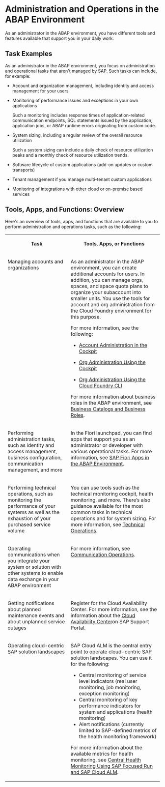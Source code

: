 <!-- loioc4fd10279d6e44be8e65b6841acb52f6 -->

# Administration and Operations in the ABAP Environment

As an administrator in the ABAP environment, you have different tools and features available that support you in your daily work.



<a name="loioc4fd10279d6e44be8e65b6841acb52f6__section_fyr_2wx_5vb"/>

## Task Examples

As an administrator in the ABAP environment, you focus on administration and operational tasks that aren't managed by SAP. Such tasks can include, for example:

-   Account and organization management, including identity and access management for your users
-   Monitoring of performance issues and exceptions in your own applications

    Such a monitoring includes response times of application-related communication endpoints, SQL statements issued by the application, application jobs, or ABAP runtime errors originating from custom code.

-   System sizing, including a regular review of the overall resource utilization

    Such a system sizing can include a daily check of resource utilization peaks and a monthly check of resource utilization trends.

-   Software lifecycle of custom applications \(add-on updates or custom transports\)
-   Tenant management if you manage multi-tenant custom applications
-   Monitoring of integrations with other cloud or on-premise based services



<a name="loioc4fd10279d6e44be8e65b6841acb52f6__section_jh3_3zx_5vb"/>

## Tools, Apps, and Functions: Overview

Here's an overview of tools, apps, and functions that are available to you to perform administration and operations tasks, such as the following:


<table>
<tr>
<th valign="top">

Task



</th>
<th valign="top">

Tools, Apps, or Functions



</th>
</tr>
<tr>
<td valign="top">

Managing accounts and organizations



</td>
<td valign="top">

As an administrator in the ABAP environment, you can create additional accounts for users. In addition, you can manage orgs, spaces, and space quota plans to organize your subaccount into smaller units. You use the tools for account and org administration from the Cloud Foundry environment for this purpose.

For more information, see the following:

-   [Account Administration in the Cockpit](account-administration-in-the-cockpit-8061ecc.md)

-   [Org Administration Using the Cockpit](org-administration-using-the-cockpit-c4c25cc.md)

-   [Org Administration Using the Cloud Foundry CLI](org-administration-using-the-cloud-foundry-cli-927377f.md) 


For more information about business roles in the ABAP environment, see [Business Catalogs and Business Roles](business-catalogs-and-business-roles-da32065.md).



</td>
</tr>
<tr>
<td valign="top">

Performing administration tasks, such as identity and access management, business configuration, communication management, and more



</td>
<td valign="top">

In the Fiori launchpad, you can find apps that support you as an administrator or developer with various operational tasks. For more information, see [SAP Fiori Apps in the ABAP Environment](sap-fiori-apps-in-the-abap-environment-dbfaac8.md).



</td>
</tr>
<tr>
<td valign="top">

Performing technical operations, such as monitoring the performance of your systems as well as the exhaustion of your purchased service volume



</td>
<td valign="top">

You can use tools such as the technical monitoring cockpit, health monitoring, and more. There’s also guidance available for the most common tasks in technical operations and for system sizing. For more information, see [Technical Operations](technical-operations-181ce28.md).



</td>
</tr>
<tr>
<td valign="top">

Operating communications when you integrate your system or solution with other systems to enable data exchange in your ABAP environment



</td>
<td valign="top">

For more information, see [Communication Operations](communication-operations-ac9137d.md).



</td>
</tr>
<tr>
<td valign="top">

Getting notifications about planned maintenance events and about unplanned service outages



</td>
<td valign="top">

Register for the Cloud Availability Center. For more information, see the information about the [Cloud Availability Center](https://support.sap.com/en/my-support/systems-installations/cac.html)on SAP Support Portal.



</td>
</tr>
<tr>
<td valign="top">

Operating cloud-centric SAP solution landscapes



</td>
<td valign="top">

SAP Cloud ALM is the central entry point to operate cloud-centric SAP solution landscapes. You can use it for the following:

-   Central monitoring of service level indicators \(real user monitoring, job monitoring, exception monitoring\)
-   Central monitoring of key performance indicators for system and applications \(health monitoring\)
-   Alert notifications \(currently limited to SAP-defined metrics of the health monitoring framework\)

For more information about the available metrics for health monitoring, see [Central Health Monitoring Using SAP Focused Run and SAP Cloud ALM](central-health-monitoring-using-sap-focused-run-and-sap-cloud-alm-8d6e2e7.md).



</td>
</tr>
</table>

